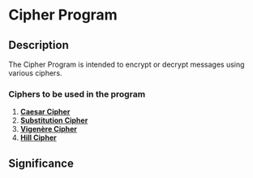 # Cipher Program

## Description
The Cipher Program is intended to encrypt or decrypt messages using various ciphers. 

### Ciphers to be used in the program
1. [**Caesar Cipher**](https://www.geeksforgeeks.org/caesar-cipher-in-cryptography/ "What is a Caesar Cipher")
2. [**Substitution Cipher**](https://www.geeksforgeeks.org/substitution-cipher/?ref=lbp "What is a Substitution Cipher")
3. [**Vigenère Cipher**](https://www.geeksforgeeks.org/vigenere-cipher/?ref=lbp "What is a Vigenère Cipher")
4. [**Hill Cipher**](https://www.geeksforgeeks.org/hill-cipher/?ref=lbp "What is a Hill Cipher")
## Significance

